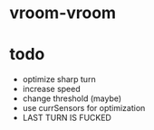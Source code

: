 # vroom-vroom
# todo
- optimize sharp turn
- increase speed
- change threshold (maybe)
- use currSensors for optimization
- LAST TURN IS FUCKED
